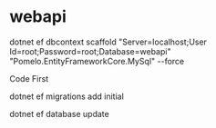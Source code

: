 # webapi

dotnet ef dbcontext scaffold "Server=localhost;User Id=root;Password=root;Database=webapi" "Pomelo.EntityFrameworkCore.MySql" --force


Code First

dotnet ef migrations add initial

dotnet ef database update

